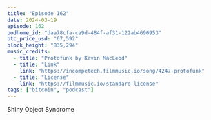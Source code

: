 ```yaml
---
title: "Episode 162"
date: 2024-03-19
episode: 162
podhome_id: "daa78cfa-ca9d-484f-af31-122ab4696953"
btc_price_usd: "67,592"
block_height: "835,294"
music_credits:
  - title: "Protofunk by Kevin MacLeod"
  - title: "Link"
    link: "https://incompetech.filmmusic.io/song/4247-protofunk"
  - title: "License"
    link: "https://filmmusic.io/standard-license"
tags: ["bitcoin", "podcast"]
---
```


Shiny Object Syndrome